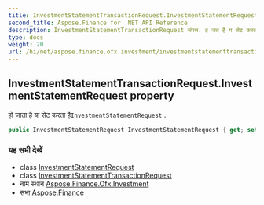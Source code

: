 ```yaml
---
title: InvestmentStatementTransactionRequest.InvestmentStatementRequest
second_title: Aspose.Finance for .NET API Reference
description: InvestmentStatementTransactionRequest संपत्त. ह जत है य सेट करत हैInvestmentStatementRequest .
type: docs
weight: 20
url: /hi/net/aspose.finance.ofx.investment/investmentstatementtransactionrequest/investmentstatementrequest/
---
```

## InvestmentStatementTransactionRequest.InvestmentStatementRequest property

हो जाता है या सेट करता है`InvestmentStatementRequest` .

```csharp
public InvestmentStatementRequest InvestmentStatementRequest { get; set; }
```

### यह सभी देखें

* class [InvestmentStatementRequest](../../investmentstatementrequest/)
* class [InvestmentStatementTransactionRequest](../)
* नाम स्थान [Aspose.Finance.Ofx.Investment](../../investmentstatementtransactionrequest/)
* सभा [Aspose.Finance](../../../)


